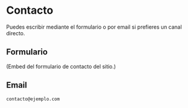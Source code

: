# Contacto

Puedes escribir mediante el formulario o por email si prefieres un canal directo.

## Formulario
(Embed del formulario de contacto del sitio.)

## Email
`contacto@ejemplo.com`
